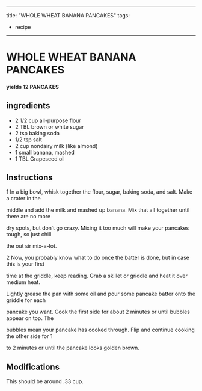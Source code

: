 
---
title: "WHOLE WHEAT BANANA PANCAKES"
tags:
  - recipe
---
# WHOLE WHEAT BANANA PANCAKES



#### yields  12 PANCAKES


## ingredients
* 2 1/2 cup all-purpose flour 
* 2 TBL brown or white sugar 
* 2 tsp baking soda 
* 1/2 tsp salt 
* 2 cup nondairy milk (like almond) 
* 1 small banana, mashed 
* 1 TBL Grapeseed oil 



## Instructions
1 In a big bowl, whisk together the flour, sugar, baking soda, and salt. Make a crater in the

middle and add the milk and mashed up banana. Mix that all together until there are no more

dry spots, but don’t go crazy. Mixing it too much will make your pancakes tough, so just chill

the   out sir mix-a-lot.

2 Now, you probably know what to do once the batter is done, but in case this is your first

time at the griddle, keep reading. Grab a skillet or griddle and heat it over medium heat.

Lightly grease the pan with some oil and pour some pancake batter onto the griddle for each

pancake you want. Cook the first side for about 2 minutes or until bubbles appear on top. The

bubbles mean your pancake has cooked through. Flip and continue cooking the other side for 1

to 2 minutes or until the pancake looks golden brown.



## Modifications
This should be around .33 cup.




